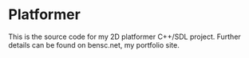 # Platformer

This is the source code for my 2D platformer C++/SDL project. Further details can be found on bensc.net, my portfolio site.
